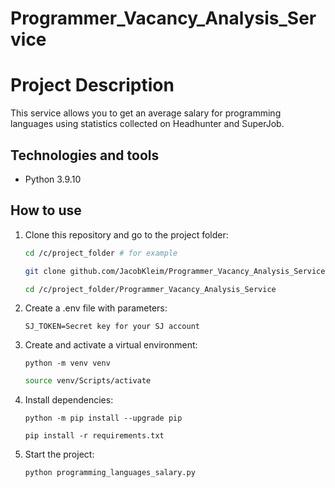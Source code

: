 # Programmer_Vacancy_Analysis_Service

# Project Description
   This service allows you to get an average salary for programming languages using statistics collected on Headhunter and SuperJob.

## Technologies and tools
 - Python 3.9.10

## How to use
1. Clone this repository and go to the project folder:
   ```bash
   cd /c/project_folder # for example
   ```
   ```bash
   git clone github.com/JacobKleim/Programmer_Vacancy_Analysis_Service
   ```
   ```bash
   cd /c/project_folder/Programmer_Vacancy_Analysis_Service
   ```

2. Create a .env file with parameters:
   ```
   SJ_TOKEN=Secret key for your SJ account
   ```
   
3. Сreate and activate a virtual environment:
   ```
   python -m venv venv
   ```
   ```bash
   source venv/Scripts/activate
   ```

4. Install dependencies:
   ```
   python -m pip install --upgrade pip
   ```
   ```
   pip install -r requirements.txt
   ```

5. Start the project:
   
   ```
   python programming_languages_salary.py
   ```